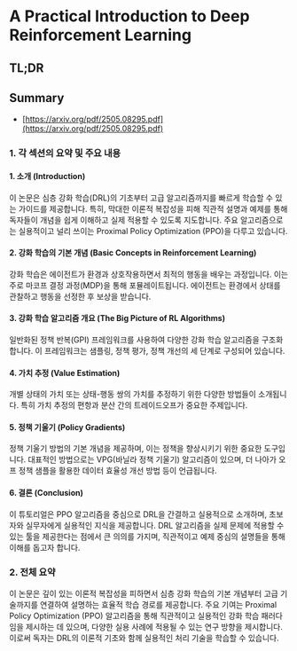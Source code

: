 # A Practical Introduction to Deep Reinforcement Learning
## TL;DR
## Summary
- [https://arxiv.org/pdf/2505.08295.pdf](https://arxiv.org/pdf/2505.08295.pdf)

### 1. 각 섹션의 요약 및 주요 내용

#### 1. 소개 (Introduction)
이 논문은 심층 강화 학습(DRL)의 기초부터 고급 알고리즘까지를 빠르게 학습할 수 있는 가이드를 제공합니다. 특히, 막대한 이론적 복잡성을 피해 직관적 설명과 예제를 통해 독자들이 개념을 쉽게 이해하고 실제 적용할 수 있도록 지도합니다. 주요 알고리즘으로는 실용적이고 널리 쓰이는 Proximal Policy Optimization (PPO)을 다루고 있습니다.

#### 2. 강화 학습의 기본 개념 (Basic Concepts in Reinforcement Learning)
강화 학습은 에이전트가 환경과 상호작용하면서 최적의 행동을 배우는 과정입니다. 이는 주로 마코프 결정 과정(MDP)을 통해 포뮬레이트됩니다. 에이전트는 환경에서 상태를 관찰하고 행동을 선정한 후 보상을 받습니다.

#### 3. 강화 학습 알고리즘 개요 (The Big Picture of RL Algorithms)
일반화된 정책 반복(GPI) 프레임워크를 사용하여 다양한 강화 학습 알고리즘을 구조화합니다. 이 프레임워크는 샘플링, 정책 평가, 정책 개선의 세 단계로 구성되어 있습니다.

#### 4. 가치 추정 (Value Estimation)
개별 상태의 가치 또는 상태-행동 쌍의 가치를 추정하기 위한 다양한 방법들이 소개됩니다. 특히 가치 추정의 편항과 분산 간의 트레이드오프가 중요한 주제입니다.

#### 5. 정책 기울기 (Policy Gradients)
정책 기울기 방법의 기본 개념을 제공하며, 이는 정책을 향상시키기 위한 중요한 도구입니다. 대표적인 방법으로는 VPG(바닐라 정책 기울기) 알고리즘이 있으며, 더 나아가 오프 정책 샘플을 활용한 데이터 효율성 개선 방법 등이 언급됩니다.

#### 6. 결론 (Conclusion)
이 튜토리얼은 PPO 알고리즘을 중심으로 DRL을 간결하고 실용적으로 소개하며, 초보자와 실무자에게 실용적인 지식을 제공합니다. DRL 알고리즘을 실제 문제에 적용할 수 있는 툴을 제공한다는 점에서 큰 의의를 가지며, 직관적이고 예제 중심의 설명들을 통해 이해를 돕고자 합니다.

### 2. 전체 요약
이 논문은 깊이 있는 이론적 복잡성을 피하면서 심층 강화 학습의 기본 개념부터 고급 기술까지를 연결하여 설명하는 효율적 학습 경로를 제공합니다. 주요 기여는 Proximal Policy Optimization (PPO) 알고리즘을 통해 직관적이고 실용적인 강화 학습 패러다임을 제시하는 데 있으며, 다양한 실용 사례에 적용될 수 있는 연구 방향을 제시합니다. 이로써 독자는 DRL의 이론적 기초와 함께 실용적인 처리 기술을 학습할 수 있습니다.